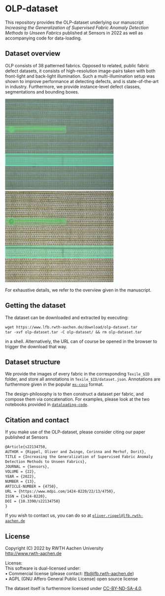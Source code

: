 # OLP-dataset

This repository provides the OLP-dataset underlying our manuscript *Increasing the Generalization of Supervised Fabric Anomaly Detection Methods to Unseen Fabrics* published at Sensors in 2022 as well as accompanying code for data-loading.

## Dataset overview

OLP consists of 38 patterned fabrics.
Opposed to related, public fabric defect datasets, it consists of high-resolution image-pairs taken with both front-light and back-light illumination.
Such a multi-illumination setup was shown to improve performance at detecting defects, and is state-of-the-art in industry.
Furthermore, we provide instance-level defect classes, segmentations and bounding boxes.

![front-light](./images/31-fl.png)![back-light](./images/31-bl.png)

For exhaustive details, we refer to the overview given in the manuscript.

## Getting the dataset

The dataset can be downloaded and extracted by executing:

```
wget https://www.lfb.rwth-aachen.de/download/olp-dataset.tar
tar -xvf olp-dataset.tar -C olp-dataset/ && rm olp-dataset.tar
```
in a shell.
Alternatively, the URL can of course be opened in the browser to trigger the download that way.

## Dataset structure
We provide the images of every fabric in the corresponding `Texile_$ID` folder, and store all annotations in `Texile_$ID/dataset.json`.
Annotations are furthermore given in the popular [`ms-coco`](https://cocodataset.org/) format.

The design-philosophy is to then construct a dataset per fabric, and compose them via concatenation.
For examples, please look at the two notebooks provided in [`dataloading-code`](dataloading-code).

## Citation and contact

If you make use of the OLP-dataset, please consider citing our paper published at Sensors

```
@Article{s22134750,
AUTHOR = {Rippel, Oliver and Zwinge, Corinna and Merhof, Dorit},
TITLE = {Increasing the Generalization of Supervised Fabric Anomaly Detection Methods to Unseen Fabrics},
JOURNAL = {Sensors},
VOLUME = {22},
YEAR = {2022},
NUMBER = {13},
ARTICLE-NUMBER = {4750},
URL = {https://www.mdpi.com/1424-8220/22/13/4750},
ISSN = {1424-8220},
DOI = {10.3390/s22134750}
}
```

If you wish to contact us, you can do so at [`oliver.rippel@lfb.rwth-aachen.de`](mailto:oliver.rippel@lfb.rwth-aachen.de)


## License

Copyright (C) 2022 by RWTH Aachen University                      
http://www.rwth-aachen.de                                             
                                                                         
License:                                                                                                                                       
This software is dual-licensed under:                                 
• Commercial license (please contact: lfb@lfb.rwth-aachen.de)         
• AGPL (GNU Affero General Public License) open source license 

The dataset itself is furthermore licensed under [CC-BY-ND-SA-4.0](https://creativecommons.org/licenses/by-nc-sa/4.0/).
